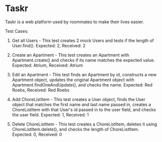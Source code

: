 # Taskr

Taskr is a web platform used by roommates to make their lives easier.

Test Cases:
1. Get all Users - This test creates 2 mock Users and tests if the length of User.find().
Expected: 2, Received: 2

2. Create an Apartment - This test creates an Apartment with Apartment.create() and checks if its name matches the expected value.
Expected: Atrium, Received: Atrium

3. Edit an Apartment - This test finds an Apartment by id, constructs a new Apartment object, updates the original Apartment object with Apartment.findOneAndUpdate(), and checks the name.
Expected: Red Roebs, Received: Red Roebs

4. Add ChoreListItem - This test creates a User object, finds the User object that matches the first name and last name passed in, creates a ChoreListItem with that User's id passed in to the user field, and checks the user field.
Expected: 1, Received: 1

5. Delete ChoreListItem - This test creates a ChoreListItem, deletes it using ChoreListItem.delete(), and checks the length of ChoreListItem.
Expected: 0, Received: 0
